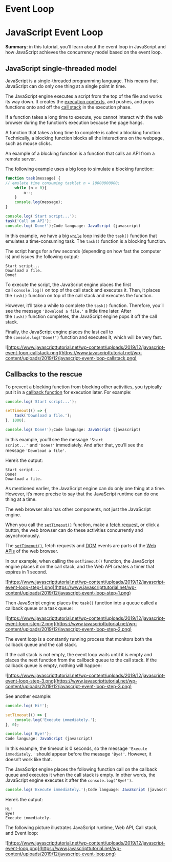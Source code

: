 # Event Loop

# **JavaScript Event Loop**

**Summary**: in this tutorial, you’ll learn about the event loop in JavaScript and how JavaScript achieves the concurrency model based on the event loop.

## **JavaScript single-threaded model**

JavaScript is a single-threaded programming language. This means that JavaScript can do only one thing at a single point in time.

The JavaScript engine executes a script from the top of the file and works its way down. It creates the [execution contexts](https://www.javascripttutorial.net/javascript-execution-context/), and pushes, and pops functions onto and off the [call stack](https://www.javascripttutorial.net/javascript-call-stack/) in the execution phase.

If a function takes a long time to execute, you cannot interact with the web browser during the function’s execution because the page hangs.

A function that takes a long time to complete is called a blocking function. Technically, a blocking function blocks all the interactions on the webpage, such as mouse clicks.

An example of a blocking function is a function that calls an API from a remote server.

The following example uses a big loop to simulate a blocking function:

```jsx
function task(message) {
// emulate time consuming tasklet n = 10000000000;
    while (n > 0){
        n--;
    }
    console.log(message);
}

console.log('Start script...');
task('Call an API');
console.log('Done!');Code language: JavaScript (javascript)
```

In this example, we have a big [`while`](https://www.javascripttutorial.net/javascript-while-loop/) loop inside the `task()` function that emulates a time-consuming task. The `task()` function is a blocking function.

The script hangs for a few seconds (depending on how fast the computer is) and issues the following output:

```
Start script...
Download a file.
Done!
```

To execute the script, the JavaScript engine places the first call `console.log()` on top of the call stack and executes it. Then, it places the `task()` function on top of the call stack and executes the function.

However, it’ll take a while to complete the `task()` function. Therefore, you’ll see the message `'Download a file.'` a little time later. After the `task()` function completes, the JavaScript engine pops it off the call stack.

Finally, the JavaScript engine places the last call to the `console.log('Done!')` function and executes it, which will be very fast.

![https://www.javascripttutorial.net/wp-content/uploads/2019/12/javascript-event-loop-callstack.png](https://www.javascripttutorial.net/wp-content/uploads/2019/12/javascript-event-loop-callstack.png)

## **Callbacks to the rescue**

To prevent a blocking function from blocking other activities, you typically put it in a [callback function](https://www.javascripttutorial.net/javascript-callback/) for execution later. For example:

```jsx
console.log('Start script...');

setTimeout(() => {
    task('Download a file.');
}, 1000);

console.log('Done!');Code language: JavaScript (javascript)
```

In this example, you’ll see the message `'Start script...'` and `'Done!'` immediately. And after that, you’ll see the message `'Download a file'`.

Here’s the output:

```
Start script...
Done!
Download a file.
```

As mentioned earlier, the JavaScript engine can do only one thing at a time. However, it’s more precise to say that the JavaScript runtime can do one thing at a time.

The web browser also has other components, not just the JavaScript engine.

When you call the [`setTimeout()`](https://www.javascripttutorial.net/javascript-bom/javascript-settimeout/) function, make a [fetch request](https://www.javascripttutorial.net/web-apis/javascript-fetch-api/), or click a button, the web browser can do these activities concurrently and asynchronously.

The [`setTimeout()`](https://www.javascripttutorial.net/javascript-bom/javascript-settimeout/), fetch requests and [DOM](https://www.javascripttutorial.net/javascript-dom/) events are parts of the [Web APIs](https://www.javascripttutorial.net/web-apis/) of the web browser.

In our example, when calling the `setTimeout()` function, the JavaScript engine places it on the call stack, and the Web API creates a timer that expires in 1 second.

![https://www.javascripttutorial.net/wp-content/uploads/2019/12/javascript-event-loop-step-1.png](https://www.javascripttutorial.net/wp-content/uploads/2019/12/javascript-event-loop-step-1.png)

Then JavaScript engine places the `task()` function into a queue called a callback queue or a task queue:

![https://www.javascripttutorial.net/wp-content/uploads/2019/12/javascript-event-loop-step-2.png](https://www.javascripttutorial.net/wp-content/uploads/2019/12/javascript-event-loop-step-2.png)

The event loop is a constantly running process that monitors both the callback queue and the call stack.

If the call stack is not empty, the event loop waits until it is empty and places the next function from the callback queue to the call stack. If the callback queue is empty, nothing will happen:

![https://www.javascripttutorial.net/wp-content/uploads/2019/12/javascript-event-loop-step-3.png](https://www.javascripttutorial.net/wp-content/uploads/2019/12/javascript-event-loop-step-3.png)

See another example:

```jsx
console.log('Hi!');

setTimeout(() => {
    console.log('Execute immediately.');
}, 0);

console.log('Bye!');
Code language: JavaScript (javascript)
```

In this example, the timeout is 0 seconds, so the message `'Execute immediately.'` should appear before the message `'Bye!'`. However, it doesn’t work like that.

The JavaScript engine places the following function call on the callback queue and executes it when the call stack is empty. In other words, the JavaScript engine executes it after the `console.log('Bye!')`.

```jsx
console.log('Execute immediately.');Code language: JavaScript (javascript)
```

Here’s the output:

```
Hi!
Bye!
Execute immediately.
```

The following picture illustrates JavaScript runtime, Web API, Call stack, and Event loop:

![https://www.javascripttutorial.net/wp-content/uploads/2019/12/javascript-event-loop.png](https://www.javascripttutorial.net/wp-content/uploads/2019/12/javascript-event-loop.png)